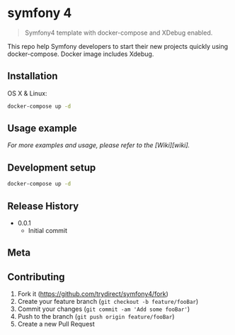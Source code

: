 # symfony 4
> Symfony4 template with docker-compose and XDebug enabled.

This repo help Symfony developers to start their new projects quickly using docker-compose.
Docker image includes Xdebug.


## Installation

OS X & Linux:

```sh
docker-compose up -d
```


## Usage example


_For more examples and usage, please refer to the [Wiki][wiki]._

## Development setup


```sh
docker-compose up -d
```

## Release History

* 0.0.1
    * Initial commit

## Meta


## Contributing

1. Fork it (<https://github.com/trydirect/symfony4/fork>)
2. Create your feature branch (`git checkout -b feature/fooBar`)
3. Commit your changes (`git commit -am 'Add some fooBar'`)
4. Push to the branch (`git push origin feature/fooBar`)
5. Create a new Pull Request
